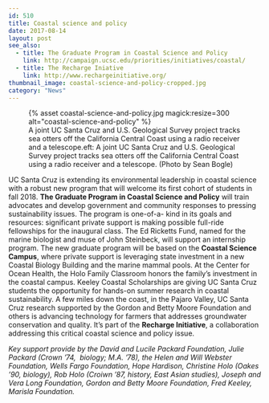 ```yaml
---
id: 510
title: Coastal science and policy
date: 2017-08-14
layout: post
see_also:
  - title: The Graduate Program in Coastal Science and Policy
    link: http://campaign.ucsc.edu/priorities/initiatives/coastal/
  - title: The Recharge Iniative
    link: http://www.rechargeinitiative.org/
thumbnail_image: coastal-science-and-policy-cropped.jpg
category: "News"
---
```

<figure class="inline-image right">
{% asset coastal-science-and-policy.jpg magick:resize=300 alt="coastal-science-and-policy" %}<figcaption>A joint UC Santa Cruz and U.S. Geological Survey project tracks sea otters off the California Central Coast using a radio receiver and a telescope.eft: A joint UC Santa Cruz and U.S. Geological Survey project tracks sea otters off the California Central Coast using a radio receiver and a telescope. (Photo by Sean Bogle)</figcaption></figure>

UC Santa Cruz is extending its environmental leadership in coastal science with a robust new program that will welcome its first cohort of students in fall 2018. **The Graduate Program in Coastal Science and Policy** will train advocates and develop government and community responses to pressing sustainability issues. The program is one-of-a- kind in its goals and resources: significant private support is making possible full-ride fellowships for the inaugural class. The Ed Ricketts Fund, named for the marine biologist and muse of John Steinbeck, will support an internship program. The new graduate program will be based on the **Coastal Science Campus**, where private support is leveraging state investment in a new Coastal Biology Building and the marine mammal pools. At the Center for Ocean Health, the Holo Family Classroom honors the family’s investment in the coastal campus. Keeley Coastal Scholarships are giving UC Santa Cruz students the opportunity for hands-on summer research in coastal sustainability. A few miles down the coast, in the Pajaro Valley, UC Santa Cruz research supported by the Gordon and Betty Moore Foundation and others is advancing technology for farmers that addresses groundwater conservation and quality. It’s part of the **Recharge Initiative**, a collaboration addressing this critical coastal science and policy issue.

_Key support provide by the David and Lucile Packard Foundation, Julie Packard (Crown &#8217;74,  biology; M.A. &#8217;78), the Helen and Will Webster Foundation, Wells Fargo Foundation, Hope Hardison, Christine Holo (Oakes &#8217;90, biology), Rob Holo (Croiwn &#8217;87, history, East Asian studies), Joseph and Vera Long Foundation, Gordon and Betty Moore Foundation, Fred Keeley, Marisla Foundation._
